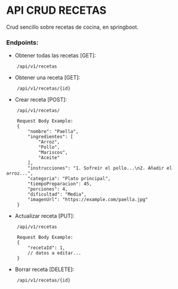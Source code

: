 # API CRUD RECETAS

Crud sencillo sobre recetas de cocina, en springboot.

### Endpoints:
- Obtener todas las recetas [GET]:
````
    /api/v1/recetas 
````

- Obtener una receta [GET]:
````
    /api/v1/recetas/{id}
````

- Crear receta [POST]:
````
    /api/v1/recetas/
    
    Request Body Example:
    {
        "nombre": "Paella",
        "ingredientes": [
            "Arroz",
            "Pollo",
            "Mariscos",
            "Aceite"
        ],
        "instrucciones": "1. Sofreír el pollo...\n2. Añadir el arroz...",
        "categoria": "Plato principal",
        "tiempoPreparacion": 45,
        "porciones": 4,
        "dificultad": "Media",
        "imagenUrl": "https://example.com/paella.jpg"
    }
````

- Actualizar receta [PUT]:
````
    /api/v1/recetas
            
    Request Body Example:
    {
        "recetaId": 1,
        // datos a editar...
    }
````

- Borrar receta [DELETE]:
````
    /api/v1/recetas/{id}
````